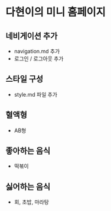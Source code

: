 # 다현이의 미니 홈페이지

## 네비게이션 추가

- navigation.md 추가
- 로그인 / 로그아웃 추가

## 스타일 구성

- style.md 파일 추가

## 혈액형

- AB형

## 좋아하는 음식

- 떡볶이

## 싫어하는 음식

- 회, 초밥, 마라탕
